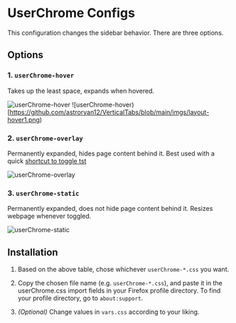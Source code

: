 # UserChrome Configs

This configuration changes the sidebar behavior. There are three options.

## Options

### 1. `userChrome-hover`

Takes up the least space, expands when hovered.

![userChrome-hover](https://github.com/astroryan12/VerticalTabs/blob/main/imgs/layout-hover1.png)
![userChrome-hover)[https://github.com/astroryan12/VerticalTabs/blob/main/imgs/layout-hover1.png)

### 2. `userChrome-overlay`

Permanently expanded, hides page content behind it. Best used with a quick [shortcut to toggle tst](https://support.mozilla.org/en-US/kb/manage-extension-shortcuts-firefox)

![userChrome-overlay](https://github.com/astroryan12/VerticalTabs/blob/main/imgs/layout-overlay.png)

### 3. `userChrome-static`

Permanently expanded, does not hide page content behind it. Resizes webpage whenever toggled.

![userChrome-static](https://github.com/astroryan12/VerticalTabs/blob/main/imgs/layout-static.png)

## Installation

1. Based on the above table, chose whichever `userChrome-*.css` you want.

2. Copy the chosen file name (e.g. `userChrome-*.css`), and paste it in the userChrome.css import fields in your Firefox profile directory. To find your profile directory, go to `about:support`. 

3. *(Optional)* Change values in `vars.css` according to your liking.
